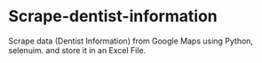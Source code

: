 # Scrape-dentist-information
Scrape data (Dentist Information) from Google Maps using Python, selenuim. and store it in an Excel File.
